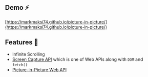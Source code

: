 ## Demo ⚡
[https://markmaksi74.github.io/picture-in-picture/](https://markmaksi74.github.io/picture-in-picture/)

## Features 🥁
- Infinite Scrolling
- [Screen Capture API](https://developer.mozilla.org/en-US/docs/Web/API/Screen_Capture_API/Using_Screen_Capture
) which is one of Web APIs along with `DOM` and `fetch()`
- [Picture-in-Picture Web API](https://css-tricks.com/an-introduction-to-the-picture-in-picture-web-api/#aa-entering-picture-in-picture-mode)
